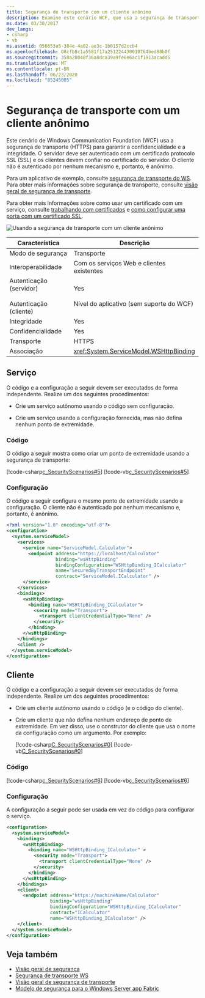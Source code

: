 ```yaml
---
title: Segurança de transporte com um cliente anônimo
description: Examine este cenário WCF, que usa a segurança de transporte para autenticar um servidor usando um certificado que o cliente confia. O cliente não está autenticado.
ms.date: 03/30/2017
dev_langs:
- csharp
- vb
ms.assetid: 056653a5-384e-4a02-ae3c-1b0157d2ccb4
ms.openlocfilehash: 08cfb8c1a5581f17a251224430018764bed80b0f
ms.sourcegitcommit: 358a28048f36a8dca39a9fe6e6ac1f1913acadd5
ms.translationtype: MT
ms.contentlocale: pt-BR
ms.lasthandoff: 06/23/2020
ms.locfileid: "85245005"
---
```

# <a name="transport-security-with-an-anonymous-client"></a>Segurança de transporte com um cliente anônimo

Este cenário de Windows Communication Foundation (WCF) usa a segurança de transporte (HTTPS) para garantir a confidencialidade e a integridade. O servidor deve ser autenticado com um certificado protocolo SSL (SSL) e os clientes devem confiar no certificado do servidor. O cliente não é autenticado por nenhum mecanismo e, portanto, é anônimo.

Para um aplicativo de exemplo, consulte [segurança de transporte do WS](../samples/ws-transport-security.md). Para obter mais informações sobre segurança de transporte, consulte [visão geral de segurança de transporte](transport-security-overview.md).

Para obter mais informações sobre como usar um certificado com um serviço, consulte [trabalhando com certificados](working-with-certificates.md) e [como configurar uma porta com um certificado SSL](how-to-configure-a-port-with-an-ssl-certificate.md).

![Usando a segurança de transporte com um cliente anônimo](./media/8fa2e931-0cfb-4aaa-9272-91d652b85d8d.gif)

|Característica|Descrição|
|--------------------|-----------------|
|Modo de segurança|Transporte|
|Interoperabilidade|Com os serviços Web e clientes existentes|
|Autenticação (servidor)<br /><br /> Autenticação (cliente)|Yes<br /><br /> Nível do aplicativo (sem suporte do WCF)|
|Integridade|Yes|
|Confidencialidade|Yes|
|Transporte|HTTPS|
|Associação|<xref:System.ServiceModel.WSHttpBinding>|

## <a name="service"></a>Serviço

O código e a configuração a seguir devem ser executados de forma independente. Realize um dos seguintes procedimentos:

- Crie um serviço autônomo usando o código sem configuração.

- Crie um serviço usando a configuração fornecida, mas não defina nenhum ponto de extremidade.

### <a name="code"></a>Código

O código a seguir mostra como criar um ponto de extremidade usando a segurança de transporte:

[!code-csharp[c_SecurityScenarios#5](~/samples/snippets/csharp/VS_Snippets_CFX/c_securityscenarios/cs/source.cs#5)]
[!code-vb[c_SecurityScenarios#5](~/samples/snippets/visualbasic/VS_Snippets_CFX/c_securityscenarios/vb/source.vb#5)]

### <a name="configuration"></a>Configuração

O código a seguir configura o mesmo ponto de extremidade usando a configuração. O cliente não é autenticado por nenhum mecanismo e, portanto, é anônimo.

```xml
<?xml version="1.0" encoding="utf-8"?>
<configuration>
  <system.serviceModel>
    <services>
      <service name="ServiceModel.Calculator">
        <endpoint address="https://localhost/Calculator"
                  binding="wsHttpBinding"
                  bindingConfiguration="WSHttpBinding_ICalculator"
                  name="SecuredByTransportEndpoint"
                  contract="ServiceModel.ICalculator" />
      </service>
    </services>
    <bindings>
      <wsHttpBinding>
        <binding name="WSHttpBinding_ICalculator">
          <security mode="Transport">
            <transport clientCredentialType="None" />
          </security>
        </binding>
      </wsHttpBinding>
    </bindings>
    <client />
  </system.serviceModel>
</configuration>
```

## <a name="client"></a>Cliente

O código e a configuração a seguir devem ser executados de forma independente. Realize um dos seguintes procedimentos:

- Crie um cliente autônomo usando o código (e o código do cliente).

- Crie um cliente que não defina nenhum endereço de ponto de extremidade. Em vez disso, use o construtor do cliente que usa o nome da configuração como um argumento. Por exemplo:

     [!code-csharp[C_SecurityScenarios#0](~/samples/snippets/csharp/VS_Snippets_CFX/c_securityscenarios/cs/source.cs#0)]
     [!code-vb[C_SecurityScenarios#0](~/samples/snippets/visualbasic/VS_Snippets_CFX/c_securityscenarios/vb/source.vb#0)]

### <a name="code"></a>Código

[!code-csharp[c_SecurityScenarios#6](~/samples/snippets/csharp/VS_Snippets_CFX/c_securityscenarios/cs/source.cs#6)]
[!code-vb[c_SecurityScenarios#6](~/samples/snippets/visualbasic/VS_Snippets_CFX/c_securityscenarios/vb/source.vb#6)]

### <a name="configuration"></a>Configuração

A configuração a seguir pode ser usada em vez do código para configurar o serviço.

```xml
<configuration>
  <system.serviceModel>
    <bindings>
      <wsHttpBinding>
        <binding name="WSHttpBinding_ICalculator" >
          <security mode="Transport">
            <transport clientCredentialType="None" />
          </security>
        </binding>
      </wsHttpBinding>
    </bindings>
    <client>
      <endpoint address="https://machineName/Calculator"
                binding="wsHttpBinding"
                bindingConfiguration="WSHttpBinding_ICalculator"
                contract="ICalculator"
                name="WSHttpBinding_ICalculator" />
    </client>
  </system.serviceModel>
</configuration>
```

## <a name="see-also"></a>Veja também

- [Visão geral de segurança](security-overview.md)
- [Segurança de transporte WS](../samples/ws-transport-security.md)
- [Visão geral de segurança de transporte](transport-security-overview.md)
- [Modelo de segurança para o Windows Server app Fabric](https://docs.microsoft.com/previous-versions/appfabric/ee677202(v=azure.10))
